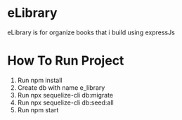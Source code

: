 # eLibrary

eLibrary is for organize books that i build using expressJs

# How To Run Project

1. Run npm install
2. Create db with name e_library
3. Run npx sequelize-cli db:migrate
4. Run npx sequelize-cli db:seed:all
5. Run npm start
